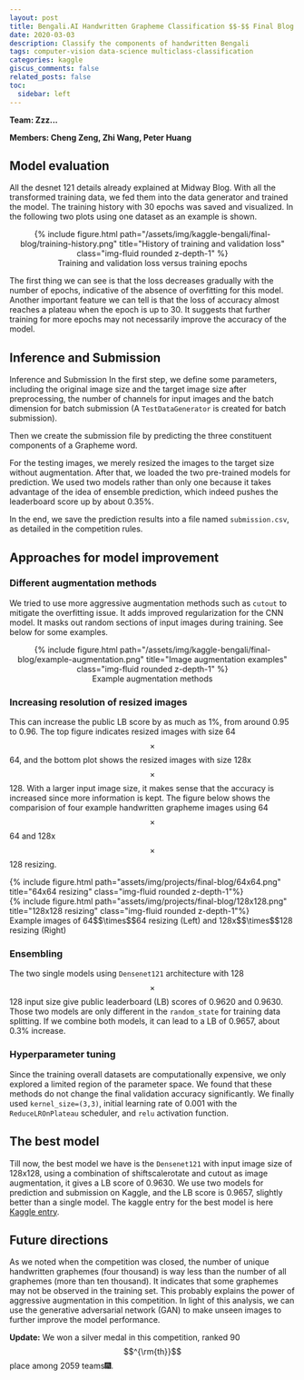 ```yaml
---
layout: post
title: Bengali.AI Handwritten Grapheme Classification $$-$$ Final Blog
date: 2020-03-03
description: Classify the components of handwritten Bengali
tags: computer-vision data-science multiclass-classification
categories: kaggle
giscus_comments: false
related_posts: false
toc:
  sidebar: left
---
```

<!-- En-Dash         &ndash;    &#150;
Em-Dash         &mdash;    &#151;
Minus Symbol    &minus;    &#8722; -->

**Team: Zzz...**

**Members: Cheng Zeng, Zhi Wang, Peter Huang**

## Model evaluation

All the desnet 121 details already explained at Midway Blog.
With all the transformed training data, we fed them into the data generator and trained the model. The training history with 30 epochs was saved and visualized. In the following two plots using one dataset as an example is shown.

<div class="img-div" markdown="0" style="text-align:center">
  {% include figure.html path="/assets/img/kaggle-bengali/final-blog/training-history.png" title="History of training and validation loss" class="img-fluid rounded z-depth-1" %}
  <figcaption>Training and validation loss versus training epochs</figcaption>
</div>

The first thing we can see is that the loss decreases gradually with the number of epochs, indicative of the absence of overfitting for this model. Another important feature we can tell is that the loss of accuracy almost reaches a plateau when the epoch is up to 30. It suggests that further training for more epochs may not necessarily improve the accuracy of the model.

## Inference and Submission

Inference and Submission
In the first step, we define some parameters, including the original image size and the target image size after preprocessing, the number of channels for input images and the batch dimension for batch submission (A `TestDataGenerator` is created for batch submission).

Then we create the submission file by predicting the three constituent components of a Grapheme word.

For the testing images, we merely resized the images to the target size without augmentation. After that, we loaded the two pre-trained models for prediction. We used two models rather than only one because it takes advantage of the idea of ensemble prediction, which indeed pushes the leaderboard score up by about 0.35%.

In the end, we save the prediction results into a file named `submission.csv`, as detailed in the competition rules.

## Approaches for model improvement

### Different augmentation methods

We tried to use more aggressive augmentation methods such as `cutout` to mitigate the overfitting issue. It adds improved regularization for the CNN model. It masks out random sections of input images during training. See below for some examples.

<div class="img-div" markdown="0" style="text-align:center">
  {% include figure.html path="/assets/img/kaggle-bengali/final-blog/example-augmentation.png" title="Image augmentation examples" class="img-fluid rounded z-depth-1" %}
  <figcaption>Example augmentation methods</figcaption>
</div>

### Increasing resolution of resized images

This can increase the public LB score by as much as 1%, from around 0.95 to 0.96. The top figure indicates resized images with size 64$$\times$$64, and the bottom plot shows the resized images with size 128x$$\times$$128. With a larger input image size, it makes sense that the accuracy is increased since more information is kept. The figure below shows the comparision of four example handwritten grapheme images using 64$$\times$$64 and 128x$$\times$$128 resizing.

<div class="row justify-content-sm-center">
    <div class="col-sm-6 mt-3 mt-md-0">
        {% include figure.html path="assets/img/projects/final-blog/64x64.png" title="64x64 resizing" class="img-fluid rounded z-depth-1"%}
    </div>
    <div class="col-sm-6 mt-3 mt-md-0" style="top:0px">
        {% include figure.html path="assets/img/projects/final-blog/128x128.png" title="128x128 resizing" class="img-fluid rounded z-depth-1"%}
    </div>
</div>
<div class="caption">
    Example images of 64$$\times$$64 resizing (Left) and 128x$$\times$$128 resizing (Right)
</div>

### Ensembling

The two single models using `Densenet121` architecture with 128$$\times$$128 input size give public leaderboard (LB) scores of 0.9620 and 0.9630. Those two models are only different in the `random_state` for training data splitting. If we combine both models, it can lead to a LB of 0.9657, about 0.3% increase.


### Hyperparameter tuning

Since the training overall datasets are computationally expensive, we only explored a limited region of the parameter space. We found that these methods do not change the final validation accuracy significantly. We finally used `kernel_size=(3,3)`, initial learning rate of 0.001 with the `ReduceLROnPlateau` scheduler, and `relu` activation function.

## The best model

Till now, the best model we have is the `Densenet121` with input image size of 128x128, using a combination of shiftscalerotate and cutout as image augmentation, it gives a LB score of 0.9630. We use two models for prediction and submission on Kaggle, and the LB score is 0.9657, slightly better than a single model. The kaggle entry for the best model is here [Kaggle entry](https://www.kaggle.com/cengc13/bengali-handwritten-grapheme-inference?scriptVersionId=29454598).


## Future directions

As we noted when the competition was closed, the number of unique handwritten graphemes (four thousand) is way less than the number of all graphemes (more than ten thousand). It indicates that some graphemes may not be observed in the training set. This probably explains the power of aggressive augmentation in this competition. In light of this analysis, we can use the generative adversarial network (GAN) to make unseen images to further improve the model performance.


**Update:** We won a silver medal in this competition, ranked 90$$^{\rm{th}}$$ place among 2059 teams:fireworks:.